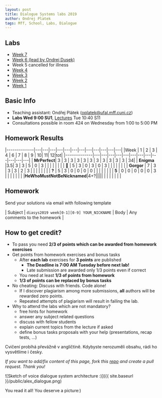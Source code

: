 ```yaml
---
layout: post
title: Dialogue Systems labs 2019
author: Ondrej Platek
tags: Mff, School, Labs, Dialogue
---
```


Labs
----
- [Week 7](/2019/04/02/ds-lab-7/)
- [Week 6 (lead by Ondrej Dusek)](/2019/03/27/ds-lab-6/)
- Week 5 cancelled for illness
- [Week 4](/2019/03/12/ds-lab-4/)
- [Week 3](/2019/03/05/ds-lab-3/)
- [Week 2](/2019/02/26/ds-lab-2/)
- [Week 1](/2019/02/19/ds-lab-1/)

Basic Info
----------
- Teaching assistant: Ondřej Plátek (oplatek@ufal.mff.cuni.cz)
- **Labs Wed 9:00 SU1**, [Lectures](https://ufal.mff.cuni.cz/courses/npfl123) Tue 10:40 S11
- Consultations possible in room 424 on Wednesday from 1:00 to 5:00 PM


Homework Results
----------------

|--------------|---|---|---|---|---|---|---|---|---|---|---|---|
|Week          | 1 | 2 | 3 | 4 | 6 | 7 | 8 | 9 | 10| 11| 12|tot|
|--------------|---|---|---|---|---|---|---|---|---|---|---|---|
| **MrPerfect**| 3 | 3 | 3 | 3 | 3 | 3 | 3 | 3 | 3 | 3 | 3 | 34|
| **Enigma**   |3.5| 3 | 3 | 5 | 0 | 3 |   |   |   |   |   |   |
| **🐼**       | 5 | 3 | 0 | 3 | 0 | 3 |   |   |   |   |   |   |
| **Gorgor**   | 7 | 3 | 3 | 3 | 2 | 3 |   |   |   |   |   |   |
| **?**        | 5 | 3 | 0 | 0 | 0 | 0 |   |   |   |   |   |   |
| **5**        | 0 | 0 | 0 | 0 | 0 | 3 |   |   |   |   |   |   |
|**HeWhoMustNotBeNicknamed**|4+?|||||  |   |   |   |   |   |   |

Homework
--------
Send your solutions via email with following template

| Subject | `diasys2019 week[0-1][0-9] YOUR_NICKNAME`
| Body    | Any comments to the homework |

How to get credit?
------------------
- To pass you need **2/3 of points which can be awarded from homework exercises**
- Get points from homework exercises and bonus tasks
    - After **each lab** exercises for **3 points** are published
        - **The Deadline is 7:00 AM Tuesday before next lab!**
        - Late submission are awarded only 1/3 points even if correct
    - You need  at least **1/3 of points from homework**
    - **1/3 of points can be replaced by bonus tasks**
- No cheating: Discuss with friends. Code alone!
    - If I discover plagiarism among more submissions, **all** authors will be rewarded zero points.
    - Repeated attempts of plagiarism will result in failing the lab.
- Why to attend the labs which are not mandatory?
    - free hints for homework
    - answer any subject related questions
    - discuss with fellow students
    - explain current topics from the lecture if asked
    - define bonus tasks proposals with your help (presentations, recap tests, ...)


Cvičení probíhá převážně v angličtině. Kdybyste nerozuměli obsahu, rádi ho vysvětlíme i česky.


*If you want to add/fix content of this page, fork this [repo](https://github.com/oplatek/oplatek.github.io) and create a pull request. Thank you!*

![Sketch of voice dialogue system architecture :)]({{ site.baseurl }}/public/alex_dialogue.png)

You read it all! You deserve a picture:)

